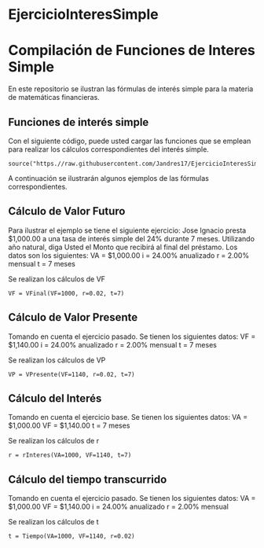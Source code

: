 # EjercicioInteresSimple
# Compilación de Funciones de Interes Simple
En este repositorio se ilustran las fórmulas de interés simple para la materia de matemáticas financieras.
## Funciones de interés simple

Con el siguiente código, puede usted cargar las funciones que se emplean para realizar los cálculos correspondientes del interés simple.
```
source("https.//raw.githubusercontent.com/Jandres17/EjercicioInteresSimple/refs/heads/main/FormulasInteresSimple.R")
```

A continuación se ilustrarán algunos ejemplos de las fórmulas correspondientes.

## Cálculo de Valor Futuro

Para ilustrar el ejemplo se tiene el siguiente ejercicio: Jose Ignacio presta $1,000.00 a una tasa de interés simple del 24% durante 7 meses. Utilizando año natural, diga Usted el Monto que recibirá al final del préstamo.
Los datos son los siguientes:
VA = $1,000.00
i = 24.00% anualizado
r = 2.00% mensual
t = 7 meses

Se realizan los cálculos de VF
```
VF = VFinal(VF=1000, r=0.02, t=7)
```

## Cálculo de Valor Presente

Tomando en cuenta el ejercicio pasado. Se tienen los siguientes datos:
VF = $1,140.00 
i = 24.00% anualizado
r = 2.00% mensual
t = 7 meses

Se realizan los cálculos de VP
```
VP = VPresente(VF=1140, r=0.02, t=7)
```
## Cálculo del Interés

Tomando en cuenta el ejercicio base. Se tienen los siguientes datos:
VA = $1,000.00
VF = $1,140.00 
t = 7 meses

Se realizan los cálculos de r
```
r = rInteres(VA=1000, VF=1140, t=7)
```
## Cálculo del tiempo transcurrido

Tomando en cuenta el ejercicio pasado. Se tienen los siguientes datos:
VA = $1,000.00
VF = $1,140.00 
i = 24.00% anualizado
r = 2.00% mensual

Se realizan los cálculos de t
```
t = Tiempo(VA=1000, VF=1140, r=0.02)
```
